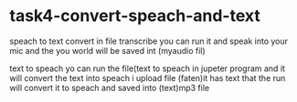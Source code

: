 # task4-convert-speach-and-text
speach to text convert
in file transcribe you can run it and speak into your mic and the you world will be saved int (myaudio fil)

text to speach 
yo can run the file(text to speach in jupeter program and it will convert the text into speach 
i upload file (faten)it has text that the run will convert it to speach and saved into (text)mp3 file

